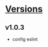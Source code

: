 # [Versions](https://github.com/Tracktor/design-system-tracktor/releases)

## v1.0.3
- config eslint
